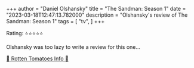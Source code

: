 +++
author = "Daniel Olshansky"
title = "The Sandman: Season 1"
date = "2023-03-18T12:47:13.782000"
description = "Olshansky's review of The Sandman: Season 1"
tags = [
    "tv",
]
+++

Rating: ⭐⭐⭐⭐⭐

Olshansky was too lazy to write a review for this one...

[🍅 Rotten Tomatoes Info 🍅](https://www.rottentomatoes.com//tv/the_sandman/s01)